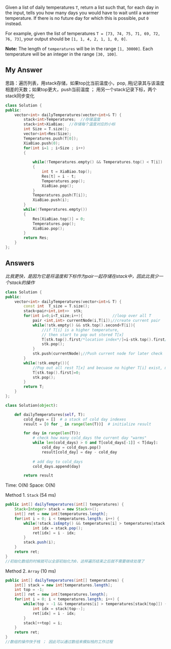 Given a list of daily temperatures `T`, return a list such that, for each day in the input, tells you how many days you would have to wait until a warmer temperature. If there is no future day for which this is possible, put `0` instead.

For example, given the list of temperatures `T = [73, 74, 75, 71, 69, 72, 76, 73]`, your output should be `[1, 1, 4, 2, 1, 1, 0, 0]`.

**Note:** The length of `temperatures` will be in the range `[1, 30000]`. Each temperature will be an integer in the range `[30, 100]`.



## My Answer

思路：遍历列表，用stack存储，如果top比当前温度小，pop, 用j记录其与该温度相差的天数；如果top更大，push当前温度 ； 用另一个stack记录下标，两个stack同步变化

```c++
class Solution {
public:
    vector<int> dailyTemperatures(vector<int>& T) {
        stack<int>Temperatures;  //存储温度
        stack<int>XiaBiao;  //存储每个温度对应的小标
        int Size = T.size();
        vector<int>Res(Size);
        Temperatures.push(T[0]);
        XiaBiao.push(0);
        for(int i=1 ; i<Size ; i++)
        {
            
            while(!Temperatures.empty() && Temperatures.top() < T[i])
            {
                int t = XiaBiao.top();
                Res[t] = i - t;
                Temperatures.pop();
                XiaBiao.pop();
            }
            Temperatures.push(T[i]);
            XiaBiao.push(i);
        }
        while(!Temperatures.empty())
        {
            Res[XiaBiao.top()] = 0;
            Temperatures.pop();
            XiaBiao.pop();
        }
        return Res;
    }
};
```





## Answers

*比我更快，是因为它是将温度和下标作为pair一起存储在stack中，因此比我少一个stack的操作*

```c++
class Solution {
public:
    vector<int> dailyTemperatures(vector<int>& T) {
        const int  T_size = T.size();
        stack<pair<int,int>>  stk;
        for(int i=0;i<T_size;i++){             //loop over all T
            pair <int,int> currentNode(i,T[i]);//create current pair
            while(!stk.empty() && stk.top().second<T[i]){
                //if T[i] is a higher temperature,
                // then start to pop out stored T[x]
                T[stk.top().first/*location index*/]=i-stk.top().first/*distance to current T[i]*/;
                stk.pop();
            }
            stk.push(currentNode);//Push current node for later check
        }
        while(!stk.empty()){
            //Pop out all rest T[x] and becuase no higher T[i] exist, mark them to 0
            T[stk.top().first]=0;
            stk.pop();
        }
        return T;
    }
};
```





```python
class Solution(object):

    def dailyTemperatures(self, T):
        cold_days = []  # a stack of cold day indexes
        result = [0 for _ in range(len(T))]  # initialize result

        for day in range(len(T)):
            # check how many cold_days the current day "warms"
            while len(cold_days) > 0 and T[cold_days[-1]] < T[day]:
                cold_day = cold_days.pop()
                result[cold_day] = day - cold_day
                
            # add day to cold_days
            cold_days.append(day)

        return result
```





Time: O(N)
Space: O(N)

Method 1. `Stack` (54 ms)

```java
public int[] dailyTemperatures(int[] temperatures) {
    Stack<Integer> stack = new Stack<>();
    int[] ret = new int[temperatures.length];
    for(int i = 0; i < temperatures.length; i++) {
        while(!stack.isEmpty() && temperatures[i] > temperatures[stack.peek()]) {
            int idx = stack.pop();
            ret[idx] = i - idx;
        }
        stack.push(i);
    }
    return ret;
}
//初始化数组的时候就可以全部初始化为0，这样遍历结束之后就不需要继续处理了
```

Method 2. `Array` (10 ms)

```java
public int[] dailyTemperatures(int[] temperatures) {
    int[] stack = new int[temperatures.length];
    int top = -1;
    int[] ret = new int[temperatures.length];
    for(int i = 0; i < temperatures.length; i++) {
        while(top > -1 && temperatures[i] > temperatures[stack[top]]) {
            int idx = stack[top--];
            ret[idx] = i - idx;
        }
        stack[++top] = i;
    }
    return ret;
}
//数组的操作快于栈 ； 因此可以通过数组来模拟栈的工作过程
```
